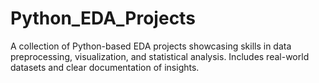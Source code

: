 # Python_EDA_Projects
A collection of Python-based EDA projects showcasing skills in data preprocessing, visualization, and statistical analysis. Includes real-world datasets and clear documentation of insights.
